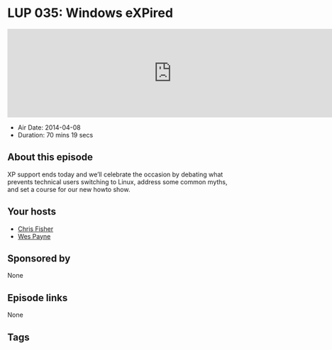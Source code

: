 # LUP 035: Windows eXPired

<iframe src="https://player.fireside.fm/v2/RUkczH-V+mVDPSoaw?theme=dark" width="740" height="200" frameborder="0" scrolling="no"></iframe>

* Air Date: 2014-04-08
* Duration: 70 mins 19 secs

## About this episode

XP support ends today and we’ll celebrate the occasion by debating what prevents technical users switching to Linux, address some common myths, and set a course for our new howto show.

## Your hosts
* [Chris Fisher](https://linuxunplugged.com/hosts/chrislas)
* [Wes Payne](https://linuxunplugged.com/hosts/wes)

## Sponsored by

None



## Episode links

None



## Tags

